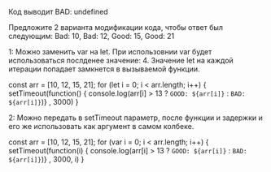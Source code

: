 Код выводит BAD: undefined

Предложите 2 варианта модификации кода, чтобы ответ был следующим: Bad: 10, Bad: 12, Good: 15, Good: 21

1: Можно заменить var на let. При использовнии var будет использоваться послденее значение: 4.
Значение let на каждой итерации попадает замкнется в вызываемой функции.

const arr = [10, 12, 15, 21];
for (let i = 0; i < arr.length; i++) {
setTimeout(function() {
console.log(arr[i] > 13 ? `GOOD: ${arr[i]}` : `BAD: ${arr[i]}`)}
, 3000)
}

2: Можно передать в setTimeout параметр, после функции и задержки и его же использовать как аргумент в самом колбеке.

const arr = [10, 12, 15, 21];
for (var i = 0; i < arr.length; i++) {
setTimeout(function(i) {
console.log(arr[i] > 13 ? `GOOD: ${arr[i]}` : `BAD: ${arr[i]}`)}
, 3000, i)
}
